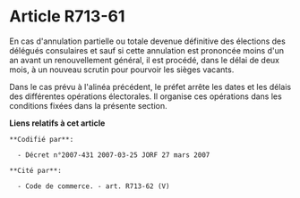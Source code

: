 # Article R713-61

En cas d'annulation partielle ou totale devenue définitive des élections des délégués consulaires et sauf si cette annulation
est prononcée moins d'un an avant un renouvellement général, il est procédé, dans le délai de deux mois, à un nouveau scrutin
pour pourvoir les sièges vacants.

Dans le cas prévu à l'alinéa précédent, le préfet arrête les dates et les délais des différentes opérations électorales. Il
organise ces opérations dans les conditions fixées dans la présente section.

**Liens relatifs à cet article**

	**Codifié par**:

	  - Décret n°2007-431 2007-03-25 JORF 27 mars 2007

	**Cité par**:

	  - Code de commerce. - art. R713-62 (V)
